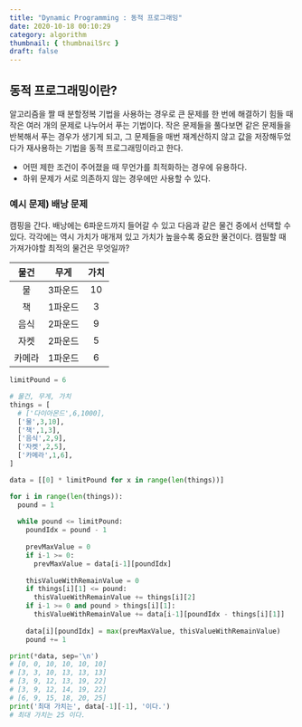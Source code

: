 ```yaml
---
title: "Dynamic Programming : 동적 프로그래밍"
date: 2020-10-18 00:10:29
category: algorithm
thumbnail: { thumbnailSrc }
draft: false
---
```


## 동적 프로그래밍이란?
알고리즘을 짤 때 분할정복 기법을 사용하는 경우로 큰 문제를 한 번에 해결하기 힘들 때 작은 여러 개의 문제로 나누어서 푸는 기법이다. 작은 문제들을 풀다보면 같은 문제들을 반복해서 푸는 경우가 생기게 되고, 그 문제들을 매번 재계산하지 않고 값을 저장해두었다가 재사용하는 기법을 동적 프로그래밍이라고 한다.

- 어떤 제한 조건이 주어졌을 때 무언가를 최적화하는 경우에 유용하다.
- 하위 문제가 서로 의존하지 않는 경우에만 사용할 수 있다.

### 예시 문제) 배낭 문제
캠핑을 간다. 배낭에는 6파운드까지 들어갈 수 있고 다음과 같은 물건 중에서 선택할 수 있다. 각각에는 역시 가치가 매개져 있고 가치가 높을수록 중요한 물건이다. 캠필할 때 가져가야할 최적의 물건은 무엇일까?

|물건|무게|가치|
|:-:|:-:|:-:|
|물|3파운드|10|
|책|1파운드|3|
|음식|2파운드|9|
|자켓|2파운드|5|
|카메라|1파운드|6|

```py
limitPound = 6

# 물건, 무게, 가치
things = [
  # ['다이아몬드',6,1000],
  ['물',3,10],
  ['책',1,3],
  ['음식',2,9],
  ['자켓',2,5],
  ['카메라',1,6],
]

data = [[0] * limitPound for x in range(len(things))]

for i in range(len(things)):
  pound = 1
  
  while pound <= limitPound:
    poundIdx = pound - 1
    
    prevMaxValue = 0
    if i-1 >= 0:
      prevMaxValue = data[i-1][poundIdx]
    
    thisValueWithRemainValue = 0
    if things[i][1] <= pound:
      thisValueWithRemainValue += things[i][2]
    if i-1 >= 0 and pound > things[i][1]:
      thisValueWithRemainValue += data[i-1][poundIdx - things[i][1]]
    
    data[i][poundIdx] = max(prevMaxValue, thisValueWithRemainValue)
    pound += 1

print(*data, sep='\n')
# [0, 0, 10, 10, 10, 10]
# [3, 3, 10, 13, 13, 13]
# [3, 9, 12, 13, 19, 22]
# [3, 9, 12, 14, 19, 22]
# [6, 9, 15, 18, 20, 25]
print('최대 가치는', data[-1][-1], '이다.')
# 최대 가치는 25 이다.
```

